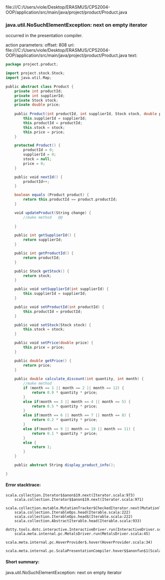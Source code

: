 file:///C:/Users/viole/Desktop/ERASMUS/CPS2004-OOP/application/src/main/java/project/product/Product.java
### java.util.NoSuchElementException: next on empty iterator

occurred in the presentation compiler.

action parameters:
offset: 808
uri: file:///C:/Users/viole/Desktop/ERASMUS/CPS2004-OOP/application/src/main/java/project/product/Product.java
text:
```scala
package project.product;

import project.stock.Stock;
import java.util.Map;

public abstract class Product {
    private int productId;
    private int supplierId;
    private Stock stock;
    private double price;
    
    public Product(int productId, int supplierId, Stock stock, double price) {
        this.supplierId = supplierId;
        this.productId = productId;
        this.stock = stock;
        this.price = price;
    }

    protected Product() {
        productId = 0;
        supplierId = 0;
        stock = null;
        price = 0;
    }

    public void nextId() {
        productId++;
    }

    boolean equals (Product product) {
        return this.productId == product.productId;
    }

    void updateProduct(String change) {
        //make method   @@
        
    }

    public int getSupplierId() {
        return supplierId;
    }

    public int getProductId() {
        return productId;
    }

    public Stock getStock() {
        return stock;
    }

    public void setSupplierId(int supplierId) {
        this.supplierId = supplierId;
    }

    public void setProductId(int productId) {
        this.productId = productId;
    }

    public void setStock(Stock stock) {
        this.stock = stock;
    }

    public void setPrice(double price) {
        this.price = price;
    }

    public double getPrice() {
        return price;
    }
    
    public double calculate_discount(int quantity, int month) {
        //make method
        if (month == 1 || month == 2 || month == 12) {
            return 0.9 * quantity * price;
        }
        else if(month == 3 || month == 4 || month == 5) {
            return 0.5 * quantity * price;
        }
        else if(month == 6 || month == 7 || month == 8) {
            return 0.2 * quantity * price;
        }
        else if(month == 9 || month == 10 || month == 11) {
            return 0.1 * quantity * price;
        }
        else {
            return 1;
        }
    }

    public abstract String display_product_info();

}

```



#### Error stacktrace:

```
scala.collection.Iterator$$anon$19.next(Iterator.scala:973)
	scala.collection.Iterator$$anon$19.next(Iterator.scala:971)
	scala.collection.mutable.MutationTracker$CheckedIterator.next(MutationTracker.scala:76)
	scala.collection.IterableOps.head(Iterable.scala:222)
	scala.collection.IterableOps.head$(Iterable.scala:222)
	scala.collection.AbstractIterable.head(Iterable.scala:933)
	dotty.tools.dotc.interactive.InteractiveDriver.run(InteractiveDriver.scala:168)
	scala.meta.internal.pc.MetalsDriver.run(MetalsDriver.scala:45)
	scala.meta.internal.pc.HoverProvider$.hover(HoverProvider.scala:34)
	scala.meta.internal.pc.ScalaPresentationCompiler.hover$$anonfun$1(ScalaPresentationCompiler.scala:342)
```
#### Short summary: 

java.util.NoSuchElementException: next on empty iterator